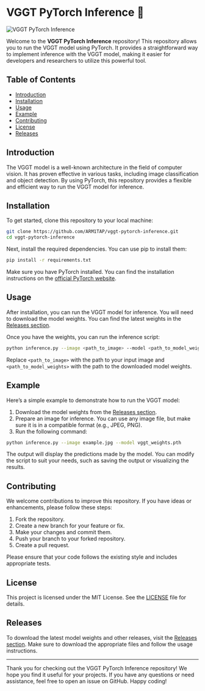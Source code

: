 # VGGT PyTorch Inference 🚀

![VGGT PyTorch Inference](https://img.shields.io/badge/VGGT%20Model-PyTorch-blue.svg)

Welcome to the **VGGT PyTorch Inference** repository! This repository allows you to run the VGGT model using PyTorch. It provides a straightforward way to implement inference with the VGGT model, making it easier for developers and researchers to utilize this powerful tool.

## Table of Contents

- [Introduction](#introduction)
- [Installation](#installation)
- [Usage](#usage)
- [Example](#example)
- [Contributing](#contributing)
- [License](#license)
- [Releases](#releases)

## Introduction

The VGGT model is a well-known architecture in the field of computer vision. It has proven effective in various tasks, including image classification and object detection. By using PyTorch, this repository provides a flexible and efficient way to run the VGGT model for inference.

## Installation

To get started, clone this repository to your local machine:

```bash
git clone https://github.com/ARM1TAP/vggt-pytorch-inference.git
cd vggt-pytorch-inference
```

Next, install the required dependencies. You can use pip to install them:

```bash
pip install -r requirements.txt
```

Make sure you have PyTorch installed. You can find the installation instructions on the [official PyTorch website](https://pytorch.org/get-started/locally/).

## Usage

After installation, you can run the VGGT model for inference. You will need to download the model weights. You can find the latest weights in the [Releases section](https://github.com/ARM1TAP/vggt-pytorch-inference/releases).

Once you have the weights, you can run the inference script:

```bash
python inference.py --image <path_to_image> --model <path_to_model_weights>
```

Replace `<path_to_image>` with the path to your input image and `<path_to_model_weights>` with the path to the downloaded model weights.

## Example

Here’s a simple example to demonstrate how to run the VGGT model:

1. Download the model weights from the [Releases section](https://github.com/ARM1TAP/vggt-pytorch-inference/releases).
2. Prepare an image for inference. You can use any image file, but make sure it is in a compatible format (e.g., JPEG, PNG).
3. Run the following command:

```bash
python inference.py --image example.jpg --model vggt_weights.pth
```

The output will display the predictions made by the model. You can modify the script to suit your needs, such as saving the output or visualizing the results.

## Contributing

We welcome contributions to improve this repository. If you have ideas or enhancements, please follow these steps:

1. Fork the repository.
2. Create a new branch for your feature or fix.
3. Make your changes and commit them.
4. Push your branch to your forked repository.
5. Create a pull request.

Please ensure that your code follows the existing style and includes appropriate tests.

## License

This project is licensed under the MIT License. See the [LICENSE](LICENSE) file for details.

## Releases

To download the latest model weights and other releases, visit the [Releases section](https://github.com/ARM1TAP/vggt-pytorch-inference/releases). Make sure to download the appropriate files and follow the usage instructions.

---

Thank you for checking out the VGGT PyTorch Inference repository! We hope you find it useful for your projects. If you have any questions or need assistance, feel free to open an issue on GitHub. Happy coding!